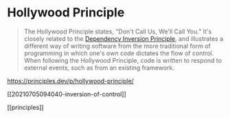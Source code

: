 # Hollywood Principle

>The Hollywood Principle states, "Don't Call Us, We'll Call You." It's closely related to the [Dependency Inversion Principle](https://principles.dev/p/dependency-inversion-principle), and illustrates a different way of writing software from the more traditional form of programming in which one's own code dictates the flow of control. When following the Hollywood Principle, code is written to respond to external events, such as from an existing framework.

https://principles.dev/p/hollywood-principle/

[[20210705094040-inversion-of-control]]

[[principles]]